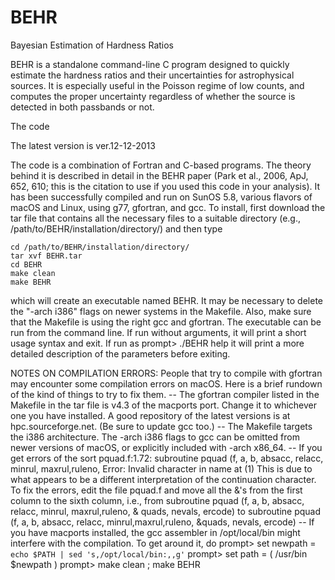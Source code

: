 # BEHR
Bayesian Estimation of Hardness Ratios

BEHR is a standalone command-line C program designed to quickly estimate the hardness ratios and their uncertainties for astrophysical sources. It is especially useful in the Poisson regime of low counts, and computes the proper uncertainty regardless of whether the source is detected in both passbands or not.

The code

The latest version is ver.12-12-2013

The code is a combination of Fortran and C-based programs. The theory behind it is described in detail in the BEHR paper (Park et al., 2006, ApJ, 652, 610; this is the citation to use if you used this code in your analysis). It has been successfully compiled and run on SunOS 5.8, various flavors of macOS and Linux, using g77, gfortran, and gcc. To install, first download the tar file that contains all the necessary files to a suitable directory (e.g., /path/to/BEHR/installation/directory/) and then type

	cd /path/to/BEHR/installation/directory/
	tar xvf BEHR.tar
	cd BEHR
	make clean
	make BEHR
which will create an executable named BEHR. It may be necessary to delete the "-arch i386" flags on newer systems in the Makefile. Also, make sure that the Makefile is using the right gcc and gfortran. The executable can be run from the command line. If run without arguments, it will print a short usage syntax and exit. If run as
	prompt> ./BEHR help
it will print a more detailed description of the parameters before exiting.

NOTES ON COMPILATION ERRORS: People that try to compile with gfortran may encounter some compilation errors on macOS. Here is a brief rundown of the kind of things to try to fix them.
	-- The gfortran compiler listed in the Makefile in the tar file is v4.3 of the macports port. Change it to whichever one you have installed. A good repository of the latest versions is at hpc.sourceforge.net. (Be sure to update gcc too.)
	-- The Makefile targets the i386 architecture. The -arch i386 flags to gcc can be omitted from newer versions of macOS, or explicitly included with -arch x86_64.
	-- If you get errors of the sort
pquad.f:1.72:
      subroutine pquad (f, a, b, absacc, relacc, minrul, maxrul,ruleno, 
Error: Invalid character in name at (1)
This is due to what appears to be a different interpretation of the continuation character. To fix the errors, edit the file pquad.f and move all the &'s from the first column to the sixth column, i.e., from
      subroutine pquad (f, a, b, absacc, relacc, minrul, maxrul,ruleno,
&     quads, nevals, ercode)
to
      subroutine pquad (f, a, b, absacc, relacc, minrul,maxrul,ruleno,
     &quads, nevals, ercode)
	-- If you have macports installed, the gcc assembler in /opt/local/bin might interfere with the compilation. To get around it, do
		prompt> set newpath = `echo $PATH | sed 's,/opt/local/bin:,,g'`
		prompt> set path = ( /usr/bin $newpath )
		prompt> make clean ; make BEHR
